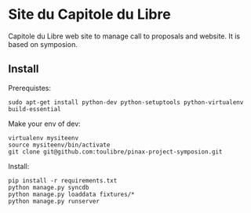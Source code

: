 Site du Capitole du Libre
=========================

Capitole du Libre web site to manage call to proposals and website. It is based on symposion.

## Install

Prerequistes:

	sudo apt-get install python-dev python-setuptools python-virtualenv build-essential

Make your env of dev:

    virtualenv mysiteenv
    source mysiteenv/bin/activate
    git clone git@github.com:toulibre/pinax-project-symposion.git

Install:

    pip install -r requirements.txt
    python manage.py syncdb
    python manage.py loaddata fixtures/*
    python manage.py runserver
